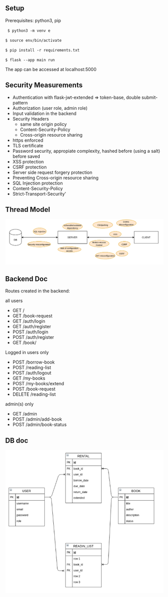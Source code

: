 ## Setup

Prerequisites: python3, pip

` $ python3 -m venv e`

`$ source env/bin/activate`

`$ pip install -r requirements.txt`

`$ flask --app main run`

The app can be accessed at localhost:5000


## Security Measurements

- Authentication with flask-jwt-extended => token-base, double submit-pattern
- Authorization (user role, admin role)
- Input validation in the backend
- Security Headers
  - same site origin policy
  - Content-Security-Policy
  - Cross-origin resource sharing
- https enforced
- TLS certificate
- Password security, appropiate complexity, hashed before (using a salt) before saved
- XSS protection
- CSRF protection
- Server side request forgery protection
- Preventing Cross-origin resource sharing
- SQL Injection protection
- Content-Security-Policy
- Strict-Transport-Security'


## Thread Model

![thread model](docs/thread_model.png "Thread Model")


## Backend Doc

Routes created in the backend:

  all users
  - GET /
  - GET /book-request
  - GET /auth/login
  - GET /auth/register
  - POST /auth/login
  - POST /auth/register
  - GET /book/<id>
  
  Logged in users only
  - POST /borrow-book
  - POST /reading-list
  - POST /auth/logout
  - GET /my-books
  - POST /my-books/extend
  - POST /book-request
  - DELETE /reading-list
  
  admin(s) only
  - GET /admin
  - POST /admin/add-book
  - POST /admin/book-status





## DB doc

![db schema](docs/db_schema.png "DB Schema")


